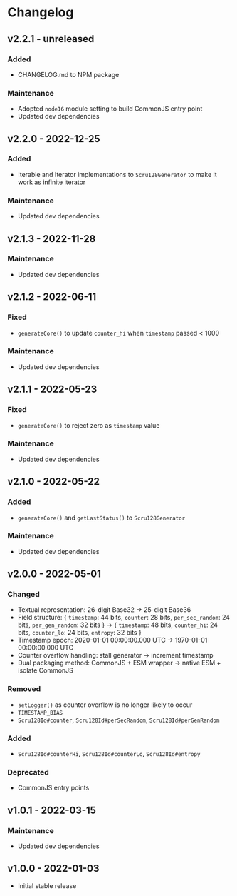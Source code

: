 # Changelog

## v2.2.1 - unreleased

### Added

- CHANGELOG.md to NPM package

### Maintenance

- Adopted `node16` module setting to build CommonJS entry point
- Updated dev dependencies

## v2.2.0 - 2022-12-25

### Added

- Iterable and Iterator implementations to `Scru128Generator` to make it work as
  infinite iterator

### Maintenance

- Updated dev dependencies

## v2.1.3 - 2022-11-28

### Maintenance

- Updated dev dependencies

## v2.1.2 - 2022-06-11

### Fixed

- `generateCore()` to update `counter_hi` when `timestamp` passed < 1000

### Maintenance

- Updated dev dependencies

## v2.1.1 - 2022-05-23

### Fixed

- `generateCore()` to reject zero as `timestamp` value

### Maintenance

- Updated dev dependencies

## v2.1.0 - 2022-05-22

### Added

- `generateCore()` and `getLastStatus()` to `Scru128Generator`

### Maintenance

- Updated dev dependencies

## v2.0.0 - 2022-05-01

### Changed

- Textual representation: 26-digit Base32 -> 25-digit Base36
- Field structure: { `timestamp`: 44 bits, `counter`: 28 bits, `per_sec_random`:
  24 bits, `per_gen_random`: 32 bits } -> { `timestamp`: 48 bits, `counter_hi`:
  24 bits, `counter_lo`: 24 bits, `entropy`: 32 bits }
- Timestamp epoch: 2020-01-01 00:00:00.000 UTC -> 1970-01-01 00:00:00.000 UTC
- Counter overflow handling: stall generator -> increment timestamp
- Dual packaging method: CommonJS + ESM wrapper -> native ESM + isolate CommonJS

### Removed

- `setLogger()` as counter overflow is no longer likely to occur
- `TIMESTAMP_BIAS`
- `Scru128Id#counter`, `Scru128Id#perSecRandom`, `Scru128Id#perGenRandom`

### Added

- `Scru128Id#counterHi`, `Scru128Id#counterLo`, `Scru128Id#entropy`

### Deprecated

- CommonJS entry points

## v1.0.1 - 2022-03-15

### Maintenance

- Updated dev dependencies

## v1.0.0 - 2022-01-03

- Initial stable release
